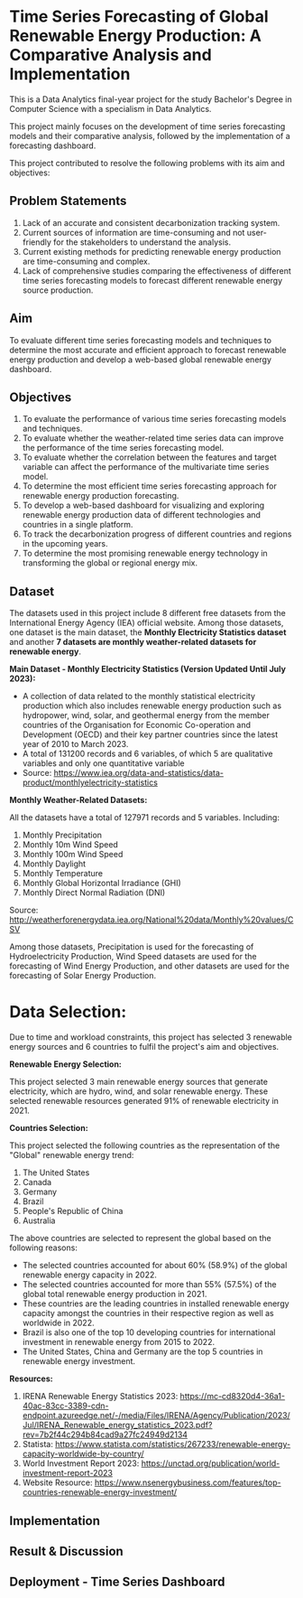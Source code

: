 # Time Series Forecasting of Global Renewable Energy Production: A Comparative Analysis and Implementation
This is a Data Analytics final-year project for the study Bachelor's Degree in Computer Science with a specialism in Data Analytics.

This project mainly focuses on the development of time series forecasting models and their comparative analysis, followed by the implementation of a forecasting dashboard.

This project contributed to resolve the following problems with its aim and objectives:
## Problem Statements
1. Lack of an accurate and consistent decarbonization tracking system.
2. Current sources of information are time-consuming and not user-friendly for the stakeholders to understand the analysis.
3. Current existing methods for predicting renewable energy production are time-consuming and complex.
4. Lack of comprehensive studies comparing the effectiveness of different time series forecasting models to forecast different renewable energy source production.

## Aim
To evaluate different time series forecasting models and techniques to determine the most accurate and efficient approach to forecast renewable energy production and develop a web-based global renewable energy dashboard.

## Objectives
1. To evaluate the performance of various time series forecasting models and techniques.
2. To evaluate whether the weather-related time series data can improve the performance of the time series forecasting model.
3. To evaluate whether the correlation between the features and target variable can affect the performance of the multivariate time series model.
4. To determine the most efficient time series forecasting approach for renewable energy production forecasting.
5. To develop a web-based dashboard for visualizing and exploring renewable energy production data of different technologies and countries in a single platform.
6. To track the decarbonization progress of different countries and regions in the upcoming years.
7. To determine the most promising renewable energy technology in transforming the global or regional energy mix.

## Dataset
The datasets used in this project include 8 different free datasets from the International Energy Agency (IEA) official website. Among those datasets, one dataset is the main dataset, the **Monthly Electricity Statistics dataset** and another **7 datasets are monthly weather-related datasets for renewable energy**.

**Main Dataset - Monthly Electricity Statistics (Version Updated Until July 2023):**

- A collection of data related to the monthly statistical electricity production which also includes renewable energy production such as hydropower, wind, solar, and geothermal energy from the member countries of the Organisation for Economic Co-operation and Development (OECD) and their key partner countries since the latest year of 2010 to March 2023. 
- A total of 131200 records and 6 variables, of which 5 are qualitative variables and only one quantitative variable
- Source: https://www.iea.org/data-and-statistics/data-product/monthlyelectricity-statistics

**Monthly Weather-Related Datasets:**

All the datasets have a total of 127971 records and 5 variables.
Including:
1. Monthly Precipitation
2. Monthly 10m Wind Speed
3. Monthly 100m Wind Speed
4. Monthly Daylight
5. Monthly Temperature
6. Monthly Global Horizontal Irradiance (GHI)
7. Monthly Direct Normal Radiation (DNI)

Source: http://weatherforenergydata.iea.org/National%20data/Monthly%20values/CSV

Among those datasets, Precipitation is used for the forecasting of Hydroelectricity Production, Wind Speed datasets are used for the forecasting of Wind Energy Production, and other datasets are used for the forecasting of Solar Energy Production.

# Data Selection:
Due to time and workload constraints, this project has selected 3 renewable energy sources and 6 countries to fulfil the project's aim and objectives.

**Renewable Energy Selection:**

This project selected 3 main renewable energy sources that generate electricity, which are hydro, wind, and solar renewable energy. These selected renewable resources generated 91% of renewable electricity in 2021.

**Countries Selection:**

This project selected the following countries as the representation of the "Global" renewable energy trend:
1. The United States
2. Canada
3. Germany
4. Brazil
5. People's Republic of China
6. Australia

The above countries are selected to represent the global based on the following reasons:
- The selected countries accounted for about 60% (58.9%) of the global renewable energy capacity in 2022.
- The selected countries accounted for more than 55% (57.5%) of the global total renewable energy production in 2021.
- These countries are the leading countries in installed renewable energy capacity amongst the countries in their respective region as well as worldwide in 2022.
- Brazil is also one of the top 10 developing countries for international investment in renewable energy from 2015 to 2022.
- The United States, China and Germany are the top 5 countries in renewable energy investment.

**Resources:**
1. IRENA Renewable Energy Statistics 2023: https://mc-cd8320d4-36a1-40ac-83cc-3389-cdn-endpoint.azureedge.net/-/media/Files/IRENA/Agency/Publication/2023/Jul/IRENA_Renewable_energy_statistics_2023.pdf?rev=7b2f44c294b84cad9a27fc24949d2134
2. Statista: https://www.statista.com/statistics/267233/renewable-energy-capacity-worldwide-by-country/
3. World Investment Report 2023: https://unctad.org/publication/world-investment-report-2023
4. Website Resource: https://www.nsenergybusiness.com/features/top-countries-renewable-energy-investment/

## Implementation


## Result & Discussion


## Deployment - Time Series Dashboard



